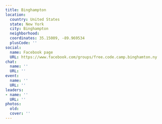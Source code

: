 ```yaml
---
title: Binghampton
location:
  country: United States
  state: New York
  city: Binghampton
  neighborhood: 
  coordinates: 35.15009, -89.969534
  plusCode: ''
social:
  name: Facebook page
  URL: https://www.facebook.com/groups/free.code.camp.binghamton.ny
chat:
  name: ''
  URL: ''
event:
  name: ''
  URL: ''
leaders:
- name: ''
  URL: ''
photos:
  old: 
  cover: ''
---
```

